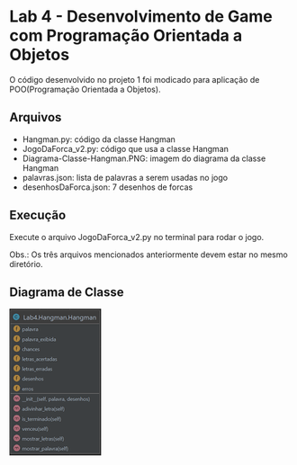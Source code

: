 # Lab 4 - Desenvolvimento de Game com Programação Orientada a Objetos

O código desenvolvido no projeto 1 foi modicado para aplicação de POO(Programação Orientada a Objetos).

## Arquivos
- Hangman.py: código da classe Hangman
- JogoDaForca_v2.py: código que usa a classe Hangman
- Diagrama-Classe-Hangman.PNG: imagem do diagrama da classe Hangman
- palavras.json: lista de palavras a serem usadas no jogo
- desenhosDaForca.json: 7 desenhos de forcas

## Execução

Execute o arquivo JogoDaForca_v2.py no terminal para rodar o jogo.

Obs.: Os três arquivos mencionados anteriormente devem estar no mesmo diretório.


## Diagrama de Classe
![printDashboard](https://raw.githubusercontent.com/leosimoes/DataScienceAcademy-Python/master/Lab4/Diagrama-Classe-Hangman.PNG)
